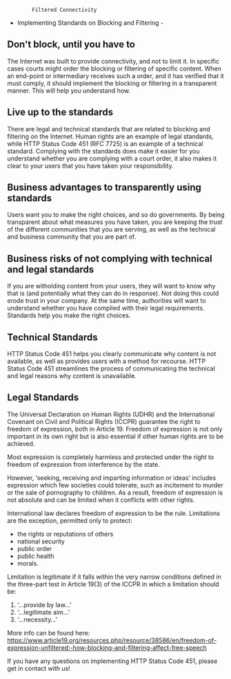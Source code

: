			Filtered Connectivity
- Implementing Standards on Blocking and Filtering -
		
## Don't block, until you have to
The Internet was built to provide connectivity, and not to limit it. In specific cases courts might order the blocking or filtering of specific content. When an end-point or intermediary receives such a order, and it has verified that it must comply, it should implement the blocking or filtering in a transparent manner. This will help you understand how.

## Live up to the standards
There are legal and technical standards that are related to blocking and filtering on the Internet. Human rights are an example of legal standards, while HTTP Status Code 451 (RFC 7725) is an example of a technical standard. Complying with the standards does make it easier for you understand whether you are complying with a court order, it also makes it clear to your users that you have taken your responsibility.

## Business advantages to transparently using standards
Users want you to make the right choices, and so do governments. By being transparent about what measures you have taken, you are keeping the trust of the different communities that you are serving, as well as the technical and business community that you are part of.

## Business risks of not complying with technical and legal standards
If you are witholding content from your users, they will want to know why that is (and potentially what they can do in response). Not doing this could erode trust in your company. At the same time, authorities will want to understand whether you have complied with their legal requirements. Standards help you make the right choices.

## Technical Standards
HTTP Status Code 451 helps you clearly communicate why content is not available, as well as provides users with a method for recourse. HTTP Status Code 451 streamlines the process of communicating the technical and legal reasons why content is unavailable.

## Legal Standards
The Universal Declaration on Human Rights (UDHR) and the International Covenant on Civil and Political Rights (ICCPR) guarantee the right to freedom of expression, both in Article 19. Freedom of expression is not only important in its own right but is also essential if other human rights are to be achieved.

Most expression is completely harmless and protected under the right to freedom of expression from interference by the state.

However, ‘seeking, receiving and imparting information or ideas’ includes expression which few societies could tolerate, such as incitement to murder or the sale of pornography to children. As a result, freedom of expression is not absolute and can be limited when it conflicts with other rights.

International law declares freedom of expression to be the rule. Limitations are the exception, permitted only to protect:

- the rights or reputations of others
- national security
- public order
- public health
- morals.

Limitation is legitimate if it falls within the very narrow conditions defined in the three-part test in Article 19(3) of the ICCPR in which a limitation should be:
1. ‘…provide by law…’
2. ‘…legitimate aim…’
3. ‘…necessity…’

More info can be found here: https://www.article19.org/resources.php/resource/38586/en/freedom-of-expression-unfiltered:-how-blocking-and-filtering-affect-free-speech

If you have any questions on implementing HTTP Status Code 451, please get in contact with us!
